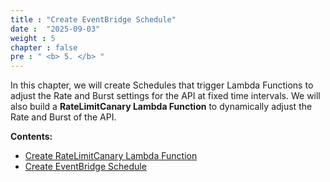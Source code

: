 ```yaml
---
title : "Create EventBridge Schedule"
date :  "2025-09-03" 
weight : 5
chapter : false
pre : " <b> 5. </b> "
---
```


In this chapter, we will create Schedules that trigger Lambda Functions to adjust the Rate and Burst settings for the API at fixed time intervals. We will also build a **RateLimitCanary Lambda Function** to dynamically adjust the Rate and Burst of the API.

**Contents:**
- [Create RateLimitCanary Lambda Function](5.1-Create-RateLimitCanary-Function/)
- [Create EventBridge Schedule](5.2-Create-EventBridge-Schedule/)
